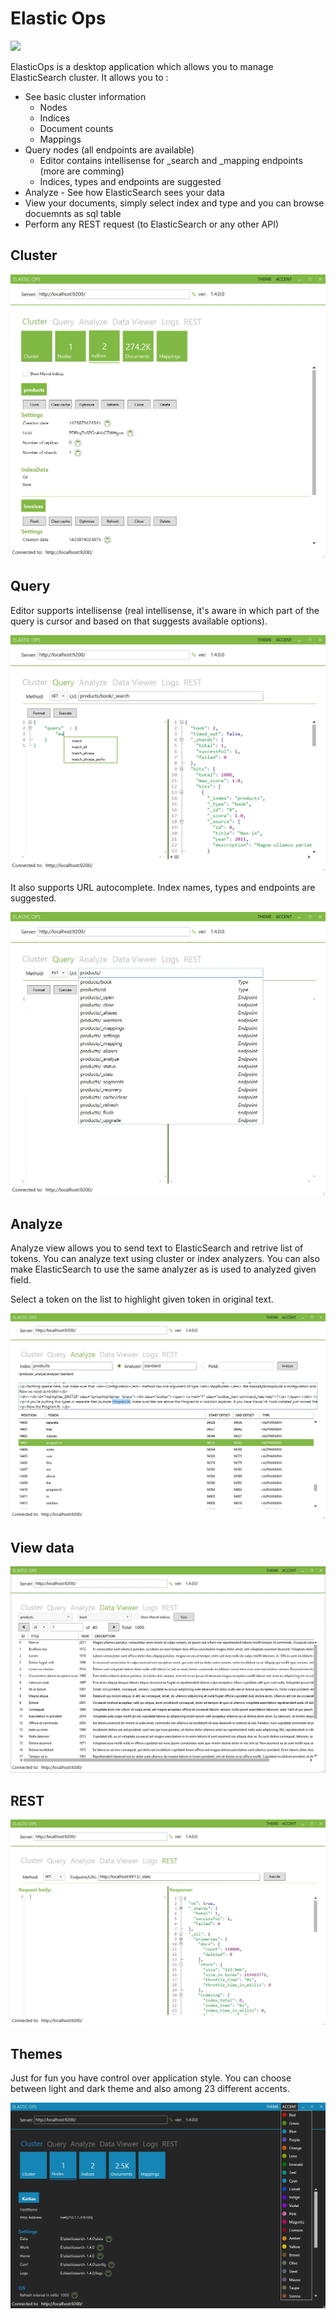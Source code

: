 Elastic Ops
==========
<img src="https://ci.appveyor.com/api/projects/status/uvu9ymptbd1lnfjw?svg=true" height="25px" />

ElasticOps is a desktop application which allows you to manage ElasticSearch cluster. 
It allows you to :
* See basic cluster information 
  - Nodes
  - Indices
  - Document counts
  - Mappings
* Query nodes (all endpoints are available) 
  - Editor contains intellisense for _search and _mapping endpoints (more are comming) 
  - Indices, types and endpoints are suggested 
* Analyze - See how ElasticSearch sees your data
* View your documents, simply select index and type and you can browse docuemnts as sql table
* Perform any REST request (to ElasticSearch or any other API)

Cluster
-------
![Cluster info](/docs/images/cluster_info.jpg)

Query
-------
Editor supports intellisense (real intellisense, it's aware in which part of the query is cursor and based on that suggests available options).

![Query - Intellisense](/docs/images/intellisense.jpg)

It also supports URL autocomplete. Index names, types and endpoints are suggested.

![Query - URL Autocomplete](/docs/images/url_suggest.jpg)

Analyze
-------
Analyze view allows you to send text to ElasticSearch and retrive list of tokens. You can analyze text using cluster or index analyzers. You can also make ElasticSearch to use the same analyzer as is used to analyzed given field.

Select a token on the list to highlight given token in original text.

![Analyze](/docs/images/analyze_and_highlight_tokens.jpg)

View data
---------
![View data](/docs/images/view_data.jpg)


REST
-------
![REST requests](/docs/images/REST_ES_enpoint_or_any_url.jpg)


Themes
-------
Just for fun you have control over application style. You can choose between light and dark theme and also among 23 different accents.

![Multiple themes](/docs/images/theme_dark_accents_list.jpg)

